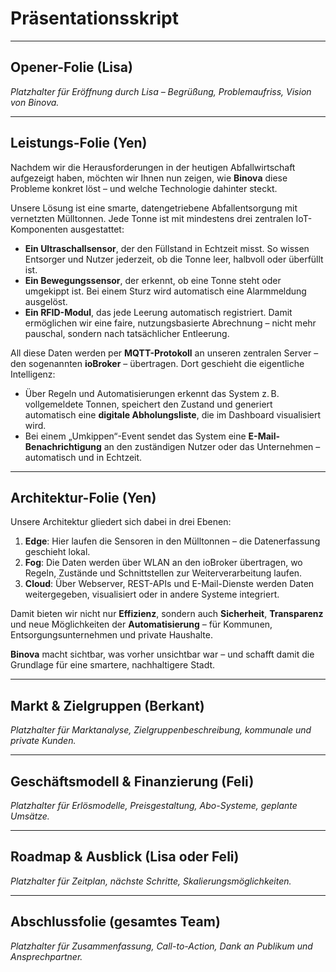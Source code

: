 
# Präsentationsskript



---

## Opener-Folie (Lisa)

*Platzhalter für Eröffnung durch Lisa – Begrüßung, Problemaufriss, Vision von Binova.*

---

## Leistungs-Folie (Yen)

Nachdem wir die Herausforderungen in der heutigen Abfallwirtschaft aufgezeigt haben, möchten wir Ihnen nun zeigen, wie **Binova** diese Probleme konkret löst – und welche Technologie dahinter steckt.

Unsere Lösung ist eine smarte, datengetriebene Abfallentsorgung mit vernetzten Mülltonnen. Jede Tonne ist mit mindestens drei zentralen IoT-Komponenten ausgestattet:

- **Ein Ultraschallsensor**, der den Füllstand in Echtzeit misst. So wissen Entsorger und Nutzer jederzeit, ob die Tonne leer, halbvoll oder überfüllt ist.
- **Ein Bewegungssensor**, der erkennt, ob eine Tonne steht oder umgekippt ist. Bei einem Sturz wird automatisch eine Alarmmeldung ausgelöst.
- **Ein RFID-Modul**, das jede Leerung automatisch registriert. Damit ermöglichen wir eine faire, nutzungsbasierte Abrechnung – nicht mehr pauschal, sondern nach tatsächlicher Entleerung.

All diese Daten werden per **MQTT-Protokoll** an unseren zentralen Server – den sogenannten **ioBroker** – übertragen. Dort geschieht die eigentliche Intelligenz:

- Über Regeln und Automatisierungen erkennt das System z. B. vollgemeldete Tonnen, speichert den Zustand und generiert automatisch eine **digitale Abholungsliste**, die im Dashboard visualisiert wird.
- Bei einem „Umkippen“-Event sendet das System eine **E-Mail-Benachrichtigung** an den zuständigen Nutzer oder das Unternehmen – automatisch und in Echtzeit.

---

## Architektur-Folie (Yen)

Unsere Architektur gliedert sich dabei in drei Ebenen:

1. **Edge**: Hier laufen die Sensoren in den Mülltonnen – die Datenerfassung geschieht lokal.
2. **Fog**: Die Daten werden über WLAN an den ioBroker übertragen, wo Regeln, Zustände und Schnittstellen zur Weiterverarbeitung laufen.
3. **Cloud**: Über Webserver, REST-APIs und E-Mail-Dienste werden Daten weitergegeben, visualisiert oder in andere Systeme integriert.

Damit bieten wir nicht nur **Effizienz**, sondern auch **Sicherheit**, **Transparenz** und neue Möglichkeiten der **Automatisierung** – für Kommunen, Entsorgungsunternehmen und private Haushalte.

**Binova** macht sichtbar, was vorher unsichtbar war – und schafft damit die Grundlage für eine smartere, nachhaltigere Stadt.

---

## Markt & Zielgruppen (Berkant)

*Platzhalter für Marktanalyse, Zielgruppenbeschreibung, kommunale und private Kunden.*

---

## Geschäftsmodell & Finanzierung (Feli)

*Platzhalter für Erlösmodelle, Preisgestaltung, Abo-Systeme, geplante Umsätze.*

---

## Roadmap & Ausblick (Lisa oder Feli)

*Platzhalter für Zeitplan, nächste Schritte, Skalierungsmöglichkeiten.*

---

## Abschlussfolie (gesamtes Team)

*Platzhalter für Zusammenfassung, Call-to-Action, Dank an Publikum und Ansprechpartner.*
